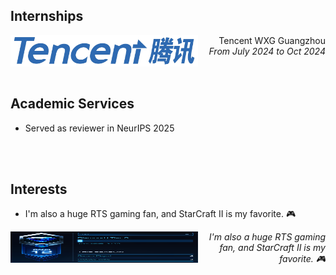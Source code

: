 ## Internships


<div style="text-align: right;">
    <img align="left" src="/static/assets/img/tencent.png" width="300" height="50"/> 
    Tencent WXG Guangzhou 
    <i> From July 2024 to Oct 2024</i>
</div>

<br>
<br>


## Academic Services 
* Served as reviewer in NeurIPS 2025

<br>
<br>

## Interests
- I'm also a huge RTS gaming fan, and StarCraft II is my favorite. 🎮
<div style="text-align: right;">
    <img align="left" src="/static/assets/img/Diamond_League.png" width="300" height="50"/> 
    <i> I'm also a huge RTS gaming fan, and StarCraft II is my favorite. 🎮</i>
</div>




